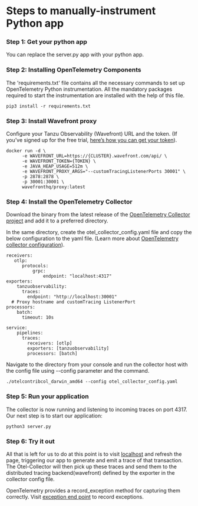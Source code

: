 # Steps to manually-instrument Python app
### Step 1: Get your python app
You can replace the server.py app with your python app.

### Step 2: Installing OpenTelemetry Components
The 'requirements.txt' file contains all the necessary commands to set up OpenTelemetry Python instrumentation. 
All the mandatory packages required to start the instrumentation are installed with the help of this file. 
```
pip3 install -r requirements.txt
```

### Step 3: Install Wavefront proxy
Configure your Tanzu Observability (Wavefront) URL and the token. (If you’ve signed up for the free trial, [here’s how you can get your token](https://docs.wavefront.com/users_account_managing.html#generate-an-api-token)).
```
docker run -d \
      -e WAVEFRONT_URL=https://{CLUSTER}.wavefront.com/api/ \
      -e WAVEFRONT_TOKEN={TOKEN} \
      -e JAVA_HEAP_USAGE=512m \
      -e WAVEFRONT_PROXY_ARGS="--customTracingListenerPorts 30001" \
      -p 2878:2878 \
      -p 30001:30001 \
      wavefronthq/proxy:latest
```

### Step 4: Install the OpenTelemetry Collector
Download the binary from the latest release of the [OpenTelemetry Collector project](https://github.com/open-telemetry/opentelemetry-collector-contrib/releases) and add it to a preferred directory.

In the same directory, create the otel_collector_config.yaml file and copy the below configuration to the yaml file. (Learn more about [OpenTelemetry collector configuration](https://opentelemetry.io/docs/collector/configuration/)).

```
receivers:
   otlp:
      protocols:
          grpc:
              endpoint: "localhost:4317"
exporters:
    tanzuobservability:
      traces:
        endpoint: "http://localhost:30001" 
  # Proxy hostname and customTracing ListenerPort
processors:
    batch:
      timeout: 10s
      
service:
    pipelines:
      traces:
        receivers: [otlp]
        exporters: [tanzuobservability]
        processors: [batch]
```

Navigate to the directory from your console and run the collector host with the config file using --config parameter and the command.
```
./otelcontribcol_darwin_amd64 --config otel_collector_config.yaml
```

### Step 5: Run your application
The collector is now running and listening to incoming traces on port 4317.
Our next step is to start our application:
```
python3 server.py
```

### Step 6: Try it out
All that is left for us to do at this point is to visit [localhost](http://localhost) and refresh the page, triggering our app to generate and emit a trace of that transaction. The Otel-Collector will then pick up these traces and send them to the distributed tracing backend(wavefront) defined by the exporter in the collector config file.

OpenTelemetry provides a record_exception method for capturing them correctly. Visit [exception end point](http://localhost/exception) to record exceptions. 



